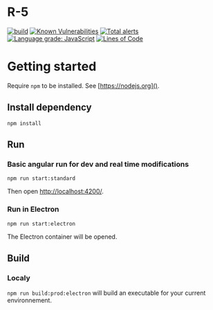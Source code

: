 # R-5

[![build](https://github.com/gcauchis/r-5/actions/workflows/electronBuild.yml/badge.svg)](https://github.com/gcauchis/r-5/actions)
[![Known Vulnerabilities](https://snyk.io/test/github/gcauchis/r-5/badge.svg?targetFile=package.json)](https://snyk.io/test/github/gcauchis/r-5?targetFile=package.json)
[![Total alerts](https://img.shields.io/lgtm/alerts/g/gcauchis/r-5.svg?logo=lgtm&logoWidth=18)](https://lgtm.com/projects/g/gcauchis/r-5/alerts/)
[![Language grade: JavaScript](https://img.shields.io/lgtm/grade/javascript/g/gcauchis/r-5.svg?logo=lgtm&logoWidth=18)](https://lgtm.com/projects/g/gcauchis/r-5/context:javascript)
[![Lines of Code](https://sonarcloud.io/api/project_badges/measure?project=gcauchis_r-5&metric=ncloc)](https://sonarcloud.io/dashboard?id=gcauchis_r-5)

# Getting started

Require `npm` to be installed. See [https://nodejs.org]().

## Install dependency

`npm install`

## Run

### Basic angular run for dev and real time modifications

`npm run start:standard`

Then open [http://localhost:4200/]().

### Run in Electron

`npm run start:electron`

The Electron container will be opened.

## Build

### Localy

`npm run build:prod:electron` will build an executable for your current environnement.
